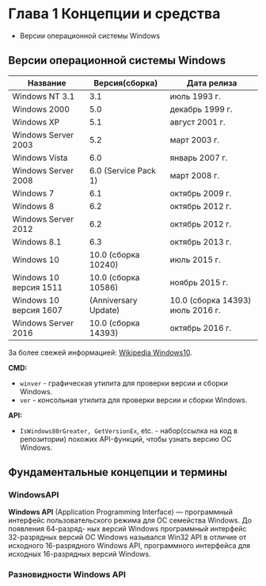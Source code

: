 # Глава 1 Концепции и средства

- Версии операционной системы Windows

## Версии операционной системы Windows

| Название  | Версия(сборка) | Дата релиза |
| -------------| ------------- | ------------- |
| Windows NT 3.1  | 3.1 | июль 1993 г.  |
| Windows 2000  | 5.0   | декабрь 1999 г.  |
| Windows XP  | 5.1  | август 2001 г.  |
| Windows Server 2003  | 5.2 | март 2003 г.  |
| Windows Vista  | 6.0 | январь 2007 г.  |
| Windows Server 2008 | 6.0 (Service Pack 1) | март 2008 г. |
| Windows 7 | 6.1 | октябрь 2009 г. |
|Windows 8 | 6.2 | октябрь 2012 г.|
|Windows Server 2012 | 6.2 |октябрь 2012 г.|
|Windows 8.1 |6.3 |октябрь 2013 г.|
|Windows 10 |10.0 (сборка 10240)| июль 2015 г.|
|Windows 10 версия 1511| 10.0 (сборка 10586) |ноябрь 2015 г.|
|Windows 10 версия 1607|(Anniversary Update)|10.0 (сборка 14393) июль 2016 г.|
|Windows Server 2016| 10.0 (сборка 14393)| октябрь 2016 г.|
За более свежей информацией: [Wikipedia Windows10](https://ru.wikipedia.org/wiki/Windows_10#%D0%9E%D0%B1%D0%BD%D0%BE%D0%B2%D0%BB%D0%B5%D0%BD%D0%B8%D1%8F_%D0%B8_%D0%BF%D0%BE%D0%B4%D0%B4%D0%B5%D1%80%D0%B6%D0%BA%D0%B0 "Wikipedia-Windows10").

**CMD:**

- `winver` - графическая утилита для проверки версии и сборки Windows.
- `ver` - консольная утилита для проверки версии и сборки Windows.

**API:**

- `IsWindows80rGreater, GetVersionEx`, etc.  - набор(ссылка на код в репозитории) похожих API-функций, чтобы узнать версию ОС Windows.

## Фундаментальные концепции и термины

### WindowsAPI

**Windows API** (Application Programming Interface) — программный интерфейс
пользовательского режима для ОС семейства Windows. До появления 64-разряд-
ных версий Windows программный интерфейс 32-разрядных версий ОС Windows
назывался Win32 API в отличие от исходного 16-разрядного Windows API, программного интерфейса для исходных 16-разрядных версий Windows.

### Разновидности Windows API
